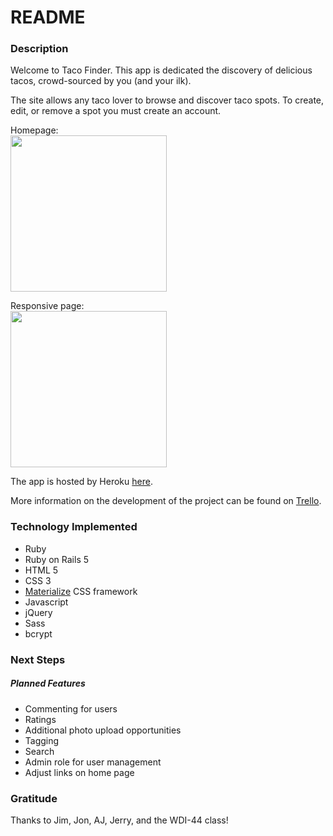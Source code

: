 # README

### Description
Welcome to Taco Finder. This app is dedicated the discovery of delicious tacos, crowd-sourced by you (and your ilk).

The site allows any taco lover to browse and discover taco spots. To create, edit, or remove a spot you must create an account.  

Homepage:  
<img src="http://i.imgur.com/SPnM0A2.png" width="250">  

Responsive page:  
<img src="http://i.imgur.com/YdNJHiE.png" width="250">

The app is hosted by Heroku [here](https://tacofinderla.herokuapp.com/).  

More information on the development of the project can be found on [Trello](https://trello.com/b/pF0i8byf/taco-finder-la-ga-wdi-44-project-2).

### Technology Implemented  
* Ruby
* Ruby on Rails 5
* HTML 5
* CSS 3
* [Materialize](http://materializecss.com/) CSS framework
* Javascript
* jQuery
* Sass
* bcrypt

### Next Steps
##### Planned Features
* Commenting for users
* Ratings
* Additional photo upload opportunities
* Tagging
* Search
* Admin role for user management
* Adjust links on home page

### Gratitude  
Thanks to Jim, Jon, AJ, Jerry, and the WDI-44 class!